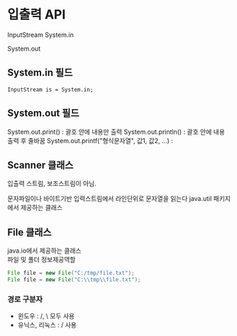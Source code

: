 # 입출력 API


InputStream System.in

System.out




## System.in 필드
```
InputStream is = System.in;
```


## System.out 필드


System.out.print() : 괄호 안에 내용만 출력 
System.out.println() : 괄호 안에 내용 출력 후 줄바꿈
System.out.printf("형식문자열", 값1, 값2, ...) : 



## Scanner 클래스 

입출력 스트림, 보조스트림이 아님.

문자파일이나 바이트기반 입력스트림에서 라인단위로 문자열을 읽는다
java.util 패키지에서 제공하는 클래스 


## File 클래스 

java.io에서 제공하는 클래스    
파일 및 폴더 정보제공역할

``` java
File file = new File("C:/tmp/file.txt");
File file = new File("C:\\tmp\\file.txt");
```

### 경로 구분자
* 윈도우 : /, \ 모두 사용
* 유닉스, 리눅스 : / 사용





